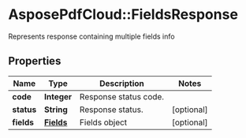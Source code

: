 ﻿# AsposePdfCloud::FieldsResponse
Represents response containing multiple fields info

## Properties
Name | Type | Description | Notes
------------ | ------------- | ------------- | -------------
**code** | **Integer** | Response status code. | 
**status** | **String** | Response status. | [optional] 
**fields** | [**Fields**](Fields.md) | Fields object | [optional] 


